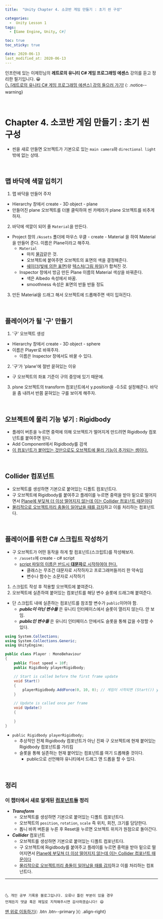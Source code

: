 ```yaml
---
title:  "Unity Chapter 4. 소코반 게임 만들기 : 초기 씬 구성" 

categories:
  -  Unity Lesson 1 
tags:
  - [Game Engine, Unity, C#]

toc: true
toc_sticky: true

date: 2020-06-13
last_modified_at: 2020-06-13
---
```


인프런에 있는 이제민님의 **레트로의 유니티 C# 게임 프로그래밍 에센스** 강의를 듣고 정리한 필기입니다. 😀  
[🌜 [레트로의 유니티 C# 게임 프로그래밍 에센스] 강의 들으러 가기!](https://www.inflearn.com/course/%EC%9C%A0%EB%8B%88%ED%8B%B0-%EA%B2%8C%EC%9E%84-%ED%94%84%EB%A1%9C%EA%B7%B8%EB%9E%98%EB%B0%8D-%EC%97%90%EC%84%BC%EC%8A%A4)
{: .notice--warning}

<br>

# Chapter 4. 소코반 게임 만들기 : 초기 씬 구성
- 씬을 새로 만들면 오브젝트가 기본으로 있는 `main camera`와 `directional light`밖에 없는 상태. 

<br>

## 맵 바닥에 색깔 입히기
1. 맵 바닥을 만들어 주자
  - Hierarchy 창에서 create - 3D object - plane
  - 만들어진 plane 오브젝트를 더블 클릭하여 씬 카메라가 plane 오브젝트를 비추게 하자.
2. 바닥에 색깔이 되어 줄 `Material`을 만든다.
  - Project 창의 `/Assets` 폴더에 마우스 우클 - create - Material 을 하여 Material을 만들어 준다. 이름은 Plane이라고 해주자.
    - `Material`
      - 마치 <u>물감</u>같은 것.
      - 오브젝트에 붙여주면 오브젝트의 표면의 색을 결정해준다.
      - <u>쉐이더(빛에 의한 표면)</u>랑 <u>텍스처(그림 파일)</u>가 합쳐진 것.
    - Inspector 창에서 방금 만든 Plane 이름의 Material 색상을 바꿔준다. 
      - 색은 Albedo 속성에서 바꿈.
      - smoothness 속성은 표면의 반들 반들 정도
3. 만든 Material을 드래그 해서 오브젝트에 드롭해주면 색이 입혀진다.

<br>

## 플레이어가 될 '구' 만들기

1. '구' 오브젝트 생성
  - Hierarchy 창에서 create - 3D object - sphere
  - 이름은 Player로 바꿔주자.
    - 이름은 Inspector 창에서도 바꿀 수 있다. 
2. '구'가 'plane'에 절반 묻혀있는 이유
  - 구 오브젝트의 좌표 기준이 구의 중앙에 있기 때문에.
3. plsne 오브젝트의 transform 컴포넌트에서 y.position을 -0.5로 설정해준다. 바닥을 좀 내려서 반쯤 묻혀있는 구를 보이게 해주자.

<br>

## 오브젝트에 물리 기능 넣기 : Rigidbody
- 플레이 버튼을 누르면 중력에 의해 오브젝트가 떨어지게 만드려면 Rigidbody 컴포넌트를 붙여주면 된다.
- Add Component에서 Rigidbody를 검색
- <u>이 컴포넌트가 붙어있는 것만으로도 오브젝트에 물리 기능이 추가되는 셈이다.</u>

<br>

## Collider 컴포넌트
- 오브젝트를 생성하면 기본으로 붙어있는 디폴트 컴포넌트다.
- 구 오브젝트에 Rigidbody를 붙여주고 플레이를 누르면 중력을 받아 밑으로 떨어지면서 <u>Plane에 부딪쳐 더 이상 떨어지지 않는데 이는 Collider 컴포넌트 때문이다</u>
- <u>물리적으로 오브젝트끼리 충돌이 일어났을 때를 감지</u>하고 이를 처리하는 컴포넌트다.
  
<br>

## 플레이어를 위한 C# 스크립트 작성하기

- 구 오브젝트가 어떤 동작을 하게 할 컴포넌트(스크립트)를 작성해보자.
  - `/assets`에 create - c# script
  - <u>script 파일의 이름은 반드시 **대문자**로 시작하여야 한다.</u>
    - 클래스는 무조건 대문자로 시작하자고 프로그래머들끼리 한 약속임
    - 변수나 함수는 소문자로 시작하기

1. 스크립트 작성 후 적용할 오브젝트에 붙여준다.
2. 오브젝트에 실존하여 붙어있는 컴포넌트를 해당 변수 슬롯에 드래그해 붙여준다.
  - 단 스크립트 내에 실존하는 컴포넌트를 참조할 변수가 `public`이어야 함.
    - ***public이 아닌 변수들*** 은 유니티 인터페이스에서 슬롯이 열리지 않는다. 안 보임. 
    - ***public인 변수들*** 은 유니티 인터페이스 안에서도 슬롯을 통해 값을 수정할 수 있다.

```c#
using System.Collections;
using System.Collections.Generic;
using UnityEngine;

public class Player : MonoBehaviour
{
    public float speed = 10f;
    public Rigidbody playerRigidbody; 

    // Start is called before the first frame update
    void Start()
    {
        playerRigidbody.AddForce(0, 10, 0); // 게임이 시작되면 (Start()) y방향으로 10 만큼의 힘을 준다. 플레이어 오브젝트가 하늘로 승천할 것..
    }

    // Update is called once per frame
    void Update()
    {
        
    }
}
```

- `public Rigidbody playerRigidbody;`
  - 추상적인 전체 Rigidbody 컴포넌트가 아닌 진짜 구 오브젝트에 현재 붙어있는 Rigidbody 컴포넌트를 가리킴
  - 슬롯을 통해 실존하는 현재 붙어있는 컴포넌트를 여기 드롭해줄 것이다.
    - public으로 선언해야 유니티에서 드래그 앤 드롭을 할 수 있다. 

<br>

## 정리

### 이 챕터에서 새로 알게된 <u>컴포넌트</u>들 정리 
- ***Transform***
  - 오브젝트를 생성하면 기본으로 붙어있는 디폴트 컴포넌트다.
  - 오브젝트의 `position`, `rotation`, `scale` 즉 위치, 회전, 크기를 담당한다. 
  - 톱니 바퀴 버튼을 누른 후 Reset을 누르면 오브젝트 위치가 원점으로 돌아간다.
- ***Collider*** 컴포넌트
  - 오브젝트를 생성하면 기본으로 붙어있는 디폴트 컴포넌트다.
  - 구 오브젝트에 Rigidbody를 붙여주고 플레이를 누르면 중력을 받아 밑으로 떨어지면서 <u>Plane에 부딪쳐 더 이상 떨어지지 않는데 이는 Collider 컴포넌트 때문이다</u>
  - <u>물리적으로 오브젝트끼리 충돌이 일어났을 때를 감지</u>하고 이를 처리하는 컴포넌트다.

***
<br>

    🌜 개인 공부 기록용 블로그입니다. 오류나 틀린 부분이 있을 경우 
    언제든지 댓글 혹은 메일로 지적해주시면 감사하겠습니다! 😄

[맨 위로 이동하기](#){: .btn .btn--primary }{: .align-right}